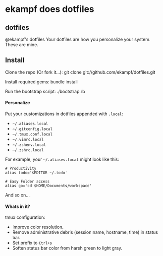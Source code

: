 # ekampf does dotfiles

## dotfiles

@ekampf's dotfiles
Your dotfiles are how you personalize your system. These are mine.


## Install

Clone the repo (Or fork it...):
    git clone git://github.com/ekampf/dotfiles.git

Install required gems:
    bundle install

Run the bootstrap script:
    ./bootstrap.rb

#### Personalize

Put your customizations in dotfiles appended with `.local`:

* `~/.aliases.local`
* `~/.gitconfig.local`
* `~/.tmux.conf.local`
* `~/.vimrc.local`
* `~/.zshenv.local`
* `~/.zshrc.local`

For example, your `~/.aliases.local` might look like this:

    # Productivity
    alias todo='$EDITOR ~/.todo'
    
    # Easy Folder access
    alias go='cd $HOME/Documents/workspace'

And so on...


#### Whats in it?

<TODO>

tmux configuration:

* Improve color resolution.
* Remove administrative debris (session name, hostname, time) in status bar.
* Set prefix to `Ctrl+s`
* Soften status bar color from harsh green to light gray.

